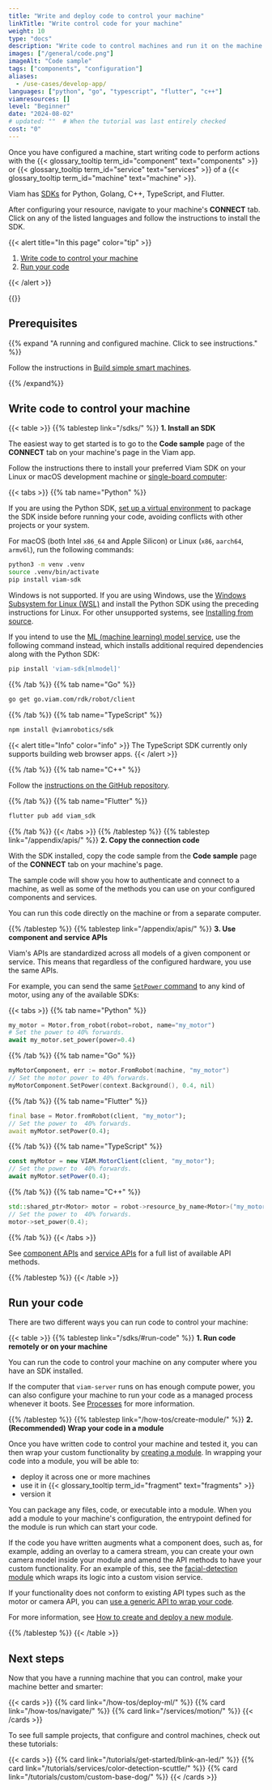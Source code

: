 ```yaml
---
title: "Write and deploy code to control your machine"
linkTitle: "Write control code for your machine"
weight: 10
type: "docs"
description: "Write code to control machines and run it on the machine or remotely."
images: ["/general/code.png"]
imageAlt: "Code sample"
tags: ["components", "configuration"]
aliases:
  - /use-cases/develop-app/
languages: ["python", "go", "typescript", "flutter", "c++"]
viamresources: []
level: "Beginner"
date: "2024-08-02"
# updated: ""  # When the tutorial was last entirely checked
cost: "0"
---
```


Once you have configured a machine, start writing code to perform actions with the {{< glossary_tooltip term_id="component" text="components" >}} or {{< glossary_tooltip term_id="service" text="services" >}} of a {{< glossary_tooltip term_id="machine" text="machine" >}}.

Viam has [SDKs](/sdks/) for Python, Golang, C++, TypeScript, and Flutter.

After configuring your resource, navigate to your machine's **CONNECT** tab.
Click on any of the listed languages and follow the instructions to install the SDK.

{{< alert title="In this page" color="tip" >}}

1. [Write code to control your machine](#write-code-to-control-your-machine)
2. [Run your code](#run-your-code)

{{< /alert >}}

{{<youtube embed_url="https://www.youtube-nocookie.com/embed/ulouuBqyNls">}}

## Prerequisites

{{% expand "A running and configured machine. Click to see instructions." %}}

Follow the instructions in [Build simple smart machines](/how-tos/configure/).

{{% /expand%}}

## Write code to control your machine

{{< table >}}
{{% tablestep link="/sdks/" %}}
**1. Install an SDK**

The easiest way to get started is to go to the **Code sample** page of the **CONNECT** tab on your machine's page in the Viam app.

Follow the instructions there to install your preferred Viam SDK on your Linux or macOS development machine or [single-board computer](/components/board/):

{{< tabs >}}
{{% tab name="Python" %}}

If you are using the Python SDK, [set up a virtual environment](/sdks/python/python-venv/) to package the SDK inside before running your code, avoiding conflicts with other projects or your system.

For macOS (both Intel `x86_64` and Apple Silicon) or Linux (`x86`, `aarch64`, `armv6l`), run the following commands:

```sh {class="command-line" data-prompt="$"}
python3 -m venv .venv
source .venv/bin/activate
pip install viam-sdk
```

Windows is not supported.
If you are using Windows, use the [Windows Subsystem for Linux (WSL)](https://learn.microsoft.com/en-us/windows/wsl/install) and install the Python SDK using the preceding instructions for Linux.
For other unsupported systems, see [Installing from source](https://python.viam.dev/#installing-from-source).

If you intend to use the [ML (machine learning) model service](/services/ml/), use the following command instead, which installs additional required dependencies along with the Python SDK:

```sh {class="command-line" data-prompt="$"}
pip install 'viam-sdk[mlmodel]'
```

{{% /tab %}}
{{% tab name="Go" %}}

```sh {class="command-line" data-prompt="$"}
go get go.viam.com/rdk/robot/client
```

{{% /tab %}}
{{% tab name="TypeScript" %}}

```sh {class="command-line" data-prompt="$"}
npm install @viamrobotics/sdk
```

{{< alert title="Info" color="info" >}}
The TypeScript SDK currently only supports building web browser apps.
{{< /alert >}}

{{% /tab %}}
{{% tab name="C++" %}}

Follow the [instructions on the GitHub repository](https://github.com/viamrobotics/viam-cpp-sdk/blob/main/BUILDING.md).

{{% /tab %}}
{{% tab name="Flutter" %}}

```sh {class="command-line" data-prompt="$"}
flutter pub add viam_sdk
```

{{% /tab %}}
{{< /tabs >}}
{{% /tablestep %}}
{{% tablestep link="/appendix/apis/" %}}
**2. Copy the connection code**

With the SDK installed, copy the code sample from the **Code sample** page of the **CONNECT** tab on your machine's page.

The sample code will show you how to authenticate and connect to a machine, as well as some of the methods you can use on your configured components and services.

You can run this code directly on the machine or from a separate computer.

{{% /tablestep %}}
{{% tablestep link="/appendix/apis/" %}}
**3. Use component and service APIs**

Viam's APIs are standardized across all models of a given component or service.
This means that regardless of the configured hardware, you use the same APIs.

For example, you can send the same [`SetPower` command](/components/motor/#setpower) to any kind of motor, using any of the available SDKs:

{{< tabs >}}
{{% tab name="Python" %}}

```python {class="line-numbers linkable-line-numbers"}
my_motor = Motor.from_robot(robot=robot, name="my_motor")
# Set the power to 40% forwards.
await my_motor.set_power(power=0.4)
```

{{% /tab %}}
{{% tab name="Go" %}}

```go {class="line-numbers linkable-line-numbers"}
myMotorComponent, err := motor.FromRobot(machine, "my_motor")
// Set the motor power to 40% forwards.
myMotorComponent.SetPower(context.Background(), 0.4, nil)
```

{{% /tab %}}
{{% tab name="Flutter" %}}

```dart {class="line-numbers linkable-line-numbers"}
final base = Motor.fromRobot(client, "my_motor");
// Set the power to  40% forwards.
await myMotor.setPower(0.4);
```

{{% /tab %}}
{{% tab name="TypeScript" %}}

```ts {class="line-numbers linkable-line-numbers"}
const myMotor = new VIAM.MotorClient(client, "my_motor");
// Set the power to  40% forwards.
await myMotor.setPower(0.4);
```

{{% /tab %}}
{{% tab name="C++" %}}

```cpp {class="line-numbers linkable-line-numbers"}
std::shared_ptr<Motor> motor = robot->resource_by_name<Motor>("my_motor");
// Set the power to  40% forwards.
motor->set_power(0.4);
```

{{% /tab %}}
{{< /tabs >}}

See [component APIs](/appendix/apis/#component-apis) and [service APIs](/appendix/apis/#service-apis) for a full list of available API methods.

{{% /tablestep %}}
{{< /table >}}

## Run your code

There are two different ways you can run code to control your machine:

{{< table >}}
{{% tablestep link="/sdks/#run-code" %}}
**1. Run code remotely or on your machine**

You can run the code to control your machine on any computer where you have an SDK installed.

If the computer that `viam-server` runs on has enough compute power, you can also configure your machine to run your code as a managed process whenever it boots.
See [Processes](/configure/processes/#configure-a-process) for more information.

{{% /tablestep %}}
{{% tablestep link="/how-tos/create-module/" %}}
**2. (Recommended) Wrap your code in a module**

Once you have written code to control your machine and tested it, you can then wrap your custom functionality by [creating a module](/how-tos/create-module/).
In wrapping your code into a module, you will be able to:

- deploy it across one or more machines
- use it in {{< glossary_tooltip term_id="fragment" text="fragments" >}}
- version it

You can package any files, code, or executable into a module.
When you add a module to your machine's configuration, the entrypoint defined for the module is run which can start your code.

If the code you have written augments what a component does, such as, for example, adding an overlay to a camera stream, you can create your own camera model inside your module and amend the API methods to have your custom functionality.
For an example of this, see the [facial-detection module](https://github.com/viam-labs/facial-detection) which wraps its logic into a custom vision service.

If your functionality does not conform to existing API types such as the motor or camera API, you can [use a generic API to wrap your code](https://docs.viam.com/how-tos/create-module/#choose-an-api-to-implement-in-your-model).

For more information, see [How to create and deploy a new module](/how-tos/create-module/).

{{% /tablestep %}}
{{< /table >}}

## Next steps

Now that you have a running machine that you can control, make your machine better and smarter:

{{< cards >}}
{{% card link="/how-tos/deploy-ml/" %}}
{{% card link="/how-tos/navigate/" %}}
{{% card link="/services/motion/" %}}
{{< /cards >}}

To see full sample projects, that configure and control machines, check out these tutorials:

{{< cards >}}
{{% card link="/tutorials/get-started/blink-an-led/" %}}
{{% card link="/tutorials/services/color-detection-scuttle/" %}}
{{% card link="/tutorials/custom/custom-base-dog/" %}}
{{< /cards >}}
